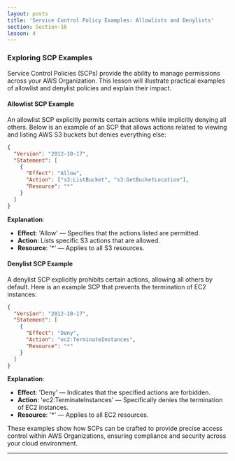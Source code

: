```yaml
---
layout: posts
title: 'Service Control Policy Examples: Allowlists and Denylists'
section: Section-16
lesson: 4
---
```


### Exploring SCP Examples

Service Control Policies (SCPs) provide the ability to manage permissions across your AWS Organization. This lesson will illustrate practical examples of allowlist and denylist policies and explain their impact.

<!-- pagebreak -->

#### Allowlist SCP Example

An allowlist SCP explicitly permits certain actions while implicitly denying all others. Below is an example of an SCP that allows actions related to viewing and listing AWS S3 buckets but denies everything else:

```json
{
  "Version": "2012-10-17",
  "Statement": [
    {
      "Effect": "Allow",
      "Action": ["s3:ListBucket", "s3:GetBucketLocation"],
      "Resource": "*"
    }
  ]
}
```

**Explanation**:

- **Effect**: 'Allow' — Specifies that the actions listed are permitted.
- **Action**: Lists specific S3 actions that are allowed.
- **Resource**: '\*' — Applies to all S3 resources.

<!-- pagebreak -->

#### Denylist SCP Example

A denylist SCP explicitly prohibits certain actions, allowing all others by default. Here is an example SCP that prevents the termination of EC2 instances:

```json
{
  "Version": "2012-10-17",
  "Statement": [
    {
      "Effect": "Deny",
      "Action": "ec2:TerminateInstances",
      "Resource": "*"
    }
  ]
}
```

**Explanation**:

- **Effect**: 'Deny' — Indicates that the specified actions are forbidden.
- **Action**: 'ec2:TerminateInstances' — Specifically denies the termination of EC2 instances.
- **Resource**: '\*' — Applies to all EC2 resources.

These examples show how SCPs can be crafted to provide precise access control within AWS Organizations, ensuring compliance and security across your cloud environment.

---
